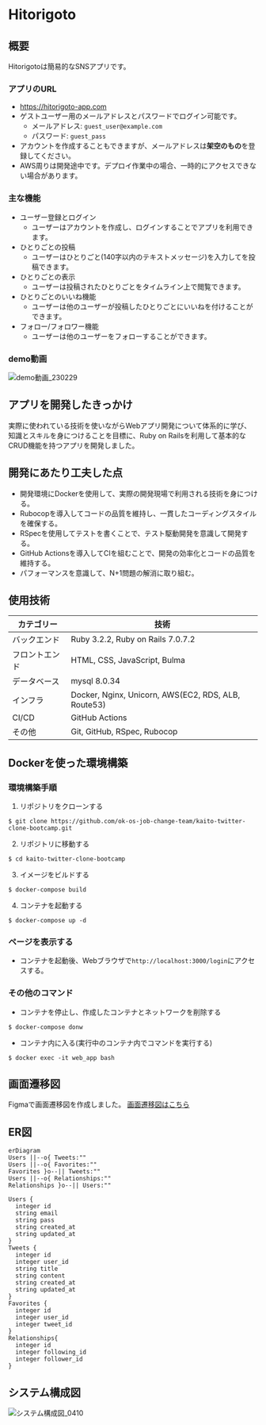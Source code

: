# Hitorigoto

## 概要
Hitorigotoは簡易的なSNSアプリです。

### アプリのURL
- https://hitorigoto-app.com
- ゲストユーザー用のメールアドレスとパスワードでログイン可能です。
  - メールアドレス: `guest_user@example.com`
  - パスワード: `guest_pass`
- アカウントを作成することもできますが、メールアドレスは**架空のもの**を登録してください。
- AWS周りは開発途中です。デプロイ作業中の場合、一時的にアクセスできない場合があります。

### 主な機能
- ユーザー登録とログイン
	- ユーザーはアカウントを作成し、ログインすることでアプリを利用できます。
- ひとりごとの投稿
	- ユーザーはひとりごと(140字以内のテキストメッセージ)を入力してを投稿できます。
- ひとりごとの表示
	- ユーザーは投稿されたひとりごとをタイムライン上で閲覧できます。
- ひとりごとのいいね機能
	- ユーザーは他のユーザーが投稿したひとりごとにいいねを付けることができます。
- フォロー/フォロワー機能
	- ユーザーは他のユーザーをフォローすることができます。

### demo動画
![demo動画_230229](https://github.com/ok-os-job-change-team/kaito-twitter-clone-bootcamp/assets/90958196/6468e15b-1e46-4961-a419-f4ea7e8778c1)

## アプリを開発したきっかけ
実際に使われている技術を使いながらWebアプリ開発について体系的に学び、知識とスキルを身につけることを目標に、Ruby on Railsを利用して基本的なCRUD機能を持つアプリを開発しました。

## 開発にあたり工夫した点
- 開発環境にDockerを使用して、実際の開発現場で利用される技術を身につける。
- Rubocopを導入してコードの品質を維持し、一貫したコーディングスタイルを確保する。
- RSpecを使用してテストを書くことで、テスト駆動開発を意識して開発する。
- GitHub Actionsを導入してCIを組むことで、開発の効率化とコードの品質を維持する。
- パフォーマンスを意識して、N+1問題の解消に取り組む。

## 使用技術
| カテゴリー | 技術 |
|----------|----------|
| バックエンド  | Ruby 3.2.2, Ruby on Rails 7.0.7.2 |
| フロントエンド  | HTML, CSS,  JavaScript, Bulma |
| データベース  | mysql 8.0.34 |
| インフラ | Docker, Nginx, Unicorn, AWS(EC2, RDS, ALB, Route53) |
| CI/CD  | GitHub Actions |
| その他  | Git, GitHub, RSpec, Rubocop |

## Dockerを使った環境構築
### 環境構築手順
1. リポジトリをクローンする
```
$ git clone https://github.com/ok-os-job-change-team/kaito-twitter-clone-bootcamp.git
```
2. リポジトリに移動する
```
$ cd kaito-twitter-clone-bootcamp
```
3. イメージをビルドする
```
$ docker-compose build
```
4. コンテナを起動する
```
$ docker-compose up -d
```
### ページを表示する
- コンテナを起動後、Webブラウザで`http://localhost:3000/login`にアクセスする。

### その他のコマンド
- コンテナを停止し、作成したコンテナとネットワークを削除する
```
$ docker-compose donw
```

- コンテナ内に入る(実行中のコンテナ内でコマンドを実行する)
```
$ docker exec -it web_app bash
```

## 画面遷移図
Figmaで画面遷移図を作成しました。
[画面遷移図はこちら](https://www.figma.com/file/hd6yLAUfRUJvzbM5cvUcdr/Tubuyaki?type=design&node-id=0-1&mode=design&t=NX5r90lopdH1wt2k-0)

## ER図
```mermaid
erDiagram
Users ||--o{ Tweets:""
Users ||--o{ Favorites:"" 
Favorites }o--|| Tweets:""
Users ||--o{ Relationships:""
Relationships }o--|| Users:""

Users {
  integer id
  string email
  string pass
  string created_at
  string updated_at
}
Tweets {
  integer id
  integer user_id
  string title
  string content
  string created_at
  string updated_at
}
Favorites {
  integer id
  integer user_id
  integer tweet_id
}
Relationships{
  integer id
  integer following_id
  integer follower_id
}
```

## システム構成図
![システム構成図_0410](https://github.com/ok-os-job-change-team/kaito-twitter-clone-bootcamp/assets/90958196/9c9006fd-9c97-4048-967b-d46fd6d4de37)